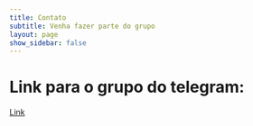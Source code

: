 ```yaml
---
title: Contato
subtitle: Venha fazer parte do grupo
layout: page
show_sidebar: false
---
```


# Link para o grupo do telegram:

[Link](https://t.me/joinchat/TwVk_mq-ehQ_t9Fv)
